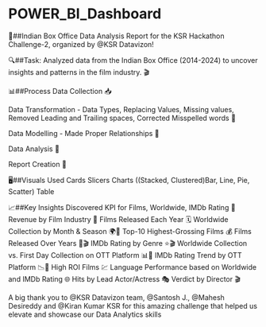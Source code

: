 # POWER_BI_Dashboard

🎉##Indian Box Office Data Analysis Report for the KSR Hackathon Challenge-2, organized by @KSR Datavizon! 

🔍##Task: Analyzed data from the Indian Box Office (2014-2024) to uncover insights and patterns in the film industry. 🎬

📊##Process
Data Collection 📥

Data Transformation - Data Types, Replacing Values, Missing values, Removed Leading and Trailing spaces, Corrected Misspelled words 🔄

Data Modelling - Made Proper Relationships 🧠

Data Analysis 🔎

Report Creation 📑

🖥️##Visuals Used
Cards
Slicers
Charts ((Stacked, Clustered)Bar, Line, Pie, Scatter)
Table 

📈##Key Insights Discovered
KPI for Films, Worldwide, IMDb Rating 🎥
Revenue by Film Industry 💸
Films Released Each Year 🗓️
Worldwide Collection by Month & Season 🌍📅
Top-10 Highest-Grossing Films 💰
Films Released Over Years 📅🎬
IMDb Rating by Genre ⭐🎬
Worldwide Collection vs. First Day Collection on OTT Platform 📊📅
IMDb Rating Trend by OTT Platform 📉🎥
High ROI Films 💹
Language Performance based on Worldwide and IMDb Rating 🌐
Hits by Lead Actor/Actress 🎭
Verdict by Director 🎬

A big thank you to @KSR Datavizon team, @Santosh J., @Mahesh Desireddy and @Kiran Kumar KSR for this amazing challenge that helped us elevate and showcase our Data Analytics skills
